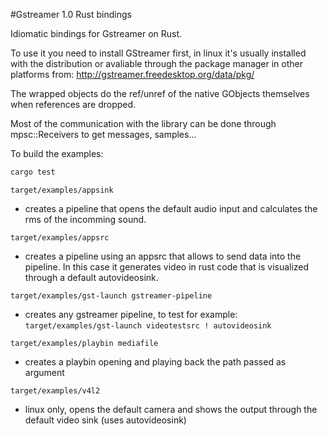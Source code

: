 #Gstreamer 1.0 Rust bindings

Idiomatic bindings for Gstreamer on Rust.

To use it you need to install GStreamer first, in linux it's usually installed with the distribution or avaliable through the package manager in other platforms from: http://gstreamer.freedesktop.org/data/pkg/

The wrapped objects do the ref/unref of the native GObjects themselves when references are dropped.

Most of the communication with the library can be done through mpsc::Receivers to get messages, samples...

To build the examples:

```bash
cargo test
``` 

`target/examples/appsink`

- creates a pipeline that opens the default audio input and calculates the rms of the incomming sound.

`target/examples/appsrc`

- creates a pipeline using an appsrc that allows to send data into the pipeline. In this case it generates video in rust code that is visualized through a default autovideosink.

`target/examples/gst-launch gstreamer-pìpeline`

- creates any gstreamer pipeline, to test for example: `target/examples/gst-launch videotestsrc ! autovideosink`

`target/examples/playbin mediafile`

- creates a playbin opening and playing back the path passed as argument

`target/examples/v4l2`

- linux only, opens the default camera and shows the output through the default video sink (uses autovideosink)
